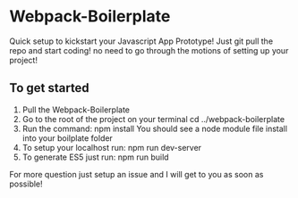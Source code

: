 # Webpack-Boilerplate
Quick setup to kickstart your Javascript App Prototype! Just git pull the repo and start coding! no need to go through the motions of setting up your project!  


<h2>To get started</h2>

<ol>
  <li>Pull the Webpack-Boilerplate
  <li>Go to the root of the project on your terminal cd ../webpack-boilerplate
  <li>Run the command: npm install  You should see a node module file install into your boilplate folder
  <li>To setup your localhost run: npm run dev-server
  <li>To generate ES5 just run: npm run build 
</ol>

For more question just setup an issue and I will get to you as soon as possible!

